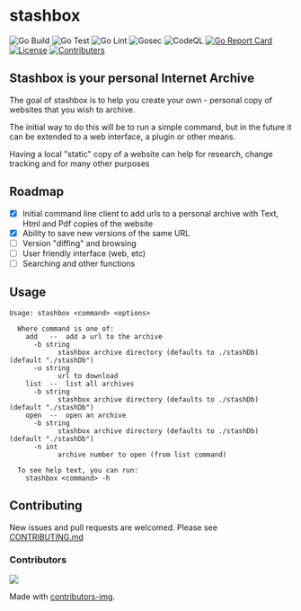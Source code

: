 # stashbox
![Go Build](https://github.com/zpeters/stashbox/workflows/Go%20Build/badge.svg)
![Go Test](https://github.com/zpeters/stashbox/workflows/Go%20Test/badge.svg)
![Go Lint](https://github.com/zpeters/stashbox/workflows/Go%20Lint/badge.svg)
![Gosec](https://github.com/zpeters/stashbox/workflows/Gosec/badge.svg)
![CodeQL](https://github.com/zpeters/stashbox/workflows/CodeQL/badge.svg)
[![Go Report Card](https://goreportcard.com/badge/github.com/zpeters/stashbox)](https://goreportcard.com/report/github.com/zpeters/stashbox)
[![License](https://img.shields.io/github/license/zpeters/stashbox)](https://img.shields.io/github/license/zpeters/stashbox)
[![Contributers](https://img.shields.io/github/contributors/zpeters/stashbox)](https://img.shields.io/github/contributors/zpeters/stashbox)

## Stashbox is your personal Internet Archive

The goal of stashbox is to help you create your own - personal copy of websites that you wish to archive.

The initial way to do this will be to run a simple command, but in the future it can be extended to a web interface, a plugin or other means.

Having a local "static" copy of a website can help for research, change tracking and for many other purposes

## Roadmap

- [x]  Initial command line client to add urls to a personal archive with Text, Html and Pdf copies of the website
- [x]  Ability to save new versions of the same URL
- [ ]  Version "diffing" and browsing
- [ ]  User friendly interface (web, etc)
- [ ]  Searching and other functions

## Usage
```
Usage: stashbox <command> <options>

  Where command is one of:
    add   --  add a url to the archive
      -b string
            stashbox archive directory (defaults to ./stashDb) (default "./stashDb")
      -u string
            url to download
    list  --  list all archives
      -b string
            stashbox archive directory (defaults to ./stashDb) (default "./stashDb")
    open  --  open an archive
      -b string
            stashbox archive directory (defaults to ./stashDb) (default "./stashDb")
      -n int
            archive number to open (from list command)

  To see help text, you can run:
    stashbox <command> -h
```

## Contributing

New issues and pull requests are welcomed.  Please see [CONTRIBUTING.md](CONTRIBUTING.md)

### Contributors

<a href="https://github.com/zpeters/stashbox/graphs/contributors">
  <img src="https://contributors-img.web.app/image?repo=zpeters/stashbox" />
</a>

Made with [contributors-img](https://contributors-img.web.app).
